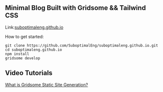 ## Minimal Blog Built with Gridsome && Tailwind CSS

Link:[suboptimaleng.github.io](https://suboptimaleng.github.io)

How to get started:
```
git clone https://github.com/SuboptimalEng/suboptimaleng.github.io.git
cd suboptimaleng.github.io
npm install
gridsome develop
```

## Video Tutorials

[What is Gridsome Static Site Generation?](https://www.youtube.com/watch?v=WPRLSdGaBfI)
